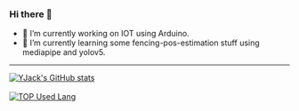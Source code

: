 ### Hi there 👋
- 🔭 I’m currently working on IOT using Arduino. 
- 🌱 I’m currently learning some fencing-pos-estimation stuff using mediapipe and yolov5.
---
[![YJack's GitHub stats](https://github-readme-stats.vercel.app/api?username=YJack0000)](https://github.com/anuraghazra/github-readme-stats)
<br></br>
[![TOP Used Lang](https://github-readme-stats.vercel.app/api/top-langs/?username=YJack0000)](https://github.com/anuraghazra/github-readme-stats)
<!--
**YJack0000/YJack0000** is a ✨ _special_ ✨ repository because its `README.md` (this file) appears on your GitHub profile.

Here are some ideas to get you started:

- 🔭 I’m currently working on ...
- 🌱 I’m currently learning ...
- 👯 I’m looking to collaborate on ...
- 🤔 I’m looking for help with ...
- 💬 Ask me about ...
- 📫 How to reach me: ...
- 😄 Pronouns: ...
- ⚡ Fun fact: ...
-->
